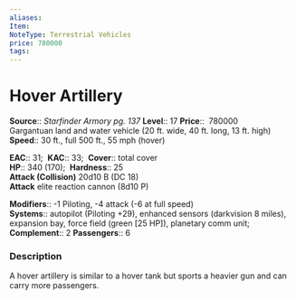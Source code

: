 ```yaml
---
aliases: 
Item:
NoteType: Terrestrial Vehicles
price: 780000
tags: 
---
```


# Hover Artillery

**Source**:: _Starfinder Armory pg. 137_
**Level**:: 17
**Price**::  780000  
Gargantuan land and water vehicle (20 ft. wide, 40 ft. long, 13 ft. high)  
**Speed**:: 30 ft., full 500 ft., 55 mph (hover)  

**EAC**:: 31; 
**KAC**:: 33; 
**Cover**:: total cover  
**HP**:: 340 (170); 
**Hardness**:: 25  
**Attack (Collision)** 20d10 B (DC 18)  
**Attack** elite reaction cannon (8d10 P)  

**Modifiers**:: -1 Piloting, -4 attack (-6 at full speed)  
**Systems**:: autopilot (Piloting +29), enhanced sensors (darkvision 8 miles), expansion bay, force field (green [25 HP]), planetary comm unit; 
**Complement**:: 2
**Passengers**:: 6  

### Description

A hover artillery is similar to a hover tank but sports a heavier gun and can carry more passengers.
